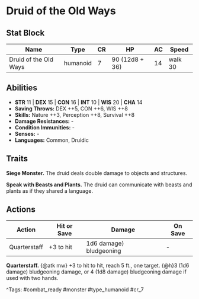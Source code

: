 # Druid of the Old Ways

## Stat Block

| Name | Type | CR | HP | AC | Speed |
|------|------|----|----|----|-------|
| Druid of the Old Ways | humanoid | 7 | 90 (12d8 + 36) | 14 | walk 30 |

## Abilities

- **STR** 11 | **DEX** 15 | **CON** 16 | **INT** 10 | **WIS** 20 | **CHA** 14
- **Saving Throws:** DEX ++5, CON ++6, WIS ++8  
- **Skills:** Nature ++3, Perception ++8, Survival ++8  
- **Damage Resistances:** -  
- **Condition Immunities:** -  
- **Senses:** -  
- **Languages:** Common, Druidic

## Traits

**Siege Monster.** The druid deals double damage to objects and structures.

**Speak with Beasts and Plants.** The druid can communicate with beasts and plants as if they shared a language.


## Actions

| Action | Hit or Save | Damage | On Save |
|--------|--------------|--------|----------|
| Quarterstaff | +3 to hit | 1d6 damage) bludgeoning | - |

**Quarterstaff.** {@atk mw} +3 to hit to hit, reach 5 ft., one target. {@h}3 (1d6 damage) bludgeoning damage, or 4 (1d8 damage) bludgeoning damage if used with two hands.


^Tags: #combat_ready #monster #type_humanoid #cr_7